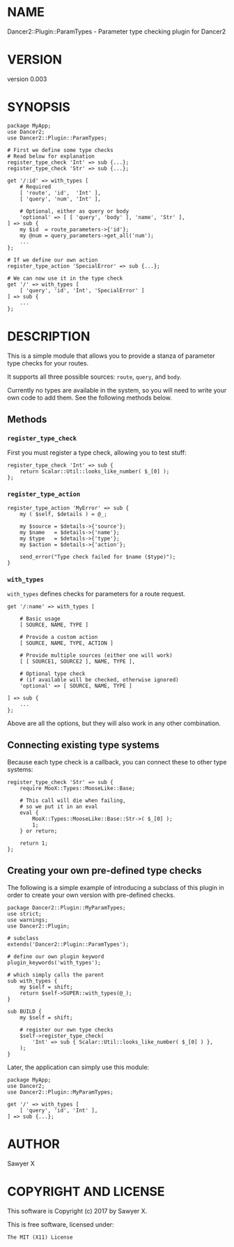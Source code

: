 # NAME

Dancer2::Plugin::ParamTypes - Parameter type checking plugin for Dancer2

# VERSION

version 0.003

# SYNOPSIS

    package MyApp;
    use Dancer2;
    use Dancer2::Plugin::ParamTypes;

    # First we define some type checks
    # Read below for explanation
    register_type_check 'Int' => sub {...};
    register_type_check 'Str' => sub {...};

    get '/:id' => with_types [
        # Required
        [ 'route', 'id',  'Int' ],
        [ 'query', 'num', 'Int' ],

        # Optional, either as query or body
        'optional' => [ [ 'query', 'body' ], 'name', 'Str' ],
    ] => sub {
        my $id  = route_parameters->{'id'};
        my @num = query_parameters->get_all('num');
        ...
    };

    # If we define our own action
    register_type_action 'SpecialError' => sub {...};

    # We can now use it in the type check
    get '/' => with_types [
        [ 'query', 'id', 'Int', 'SpecialError' ]
    ] => sub {
        ...
    };

# DESCRIPTION

This is a simple module that allows you to provide a stanza of parameter
type checks for your routes.

It supports all three possible sources: `route`, `query`, and
`body`.

Currently no types are available in the system, so you will need to
write your own code to add them. See the following methods below.

## Methods

### `register_type_check`

First you must register a type check, allowing you to test stuff:

    register_type_check 'Int' => sub {
        return Scalar::Util::looks_like_number( $_[0] );
    };

### `register_type_action`

    register_type_action 'MyError' => sub {
        my ( $self, $details ) = @_;

        my $source = $details->{'source'};
        my $name   = $details->{'name'};
        my $type   = $details->{'type'};
        my $action = $details->{'action'};

        send_error("Type check failed for $name ($type)");
    }

### `with_types`

`with_types` defines checks for parameters for a route request.

    get '/:name' => with_types [

        # Basic usage
        [ SOURCE, NAME, TYPE ]

        # Provide a custom action
        [ SOURCE, NAME, TYPE, ACTION ]

        # Provide multiple sources (either one will work)
        [ [ SOURCE1, SOURCE2 ], NAME, TYPE ],

        # Optional type check
        # (if available will be checked, otherwise ignored)
        'optional' => [ SOURCE, NAME, TYPE ]

    ] => sub {
        ...
    };

Above are all the options, but they will also work in any other
combination.

## Connecting existing type systems

Because each type check is a callback, you can connect these to other
type systems:

    register_type_check 'Str' => sub {
        require MooX::Types::MooseLike::Base;

        # This call will die when failing,
        # so we put it in an eval
        eval {
            MooX::Types::MooseLike::Base::Str->( $_[0] );
            1;
        } or return;

        return 1;
    };

## Creating your own pre-defined type checks

The following is a simple example of introducing a subclass of this
plugin in order to create your own version with pre-defined checks.

    package Dancer2::Plugin::MyParamTypes;
    use strict;
    use warnings;
    use Dancer2::Plugin;

    # subclass
    extends('Dancer2::Plugin::ParamTypes');

    # define our own plugin keyword
    plugin_keywords('with_types');

    # which simply calls the parent
    sub with_types {
        my $self = shift;
        return $self->SUPER::with_types(@_);
    }

    sub BUILD {
        my $self = shift;

        # register our own type checks
        $self->register_type_check(
            'Int' => sub { Scalar::Util::looks_like_number( $_[0] ) },
        );
    }

Later, the application can simply use this module:

    package MyApp;
    use Dancer2;
    use Dancer2::Plugin::MyParamTypes;

    get '/' => with_types [
        [ 'query', 'id', 'Int' ],
    ] => sub {...};

# AUTHOR

Sawyer X

# COPYRIGHT AND LICENSE

This software is Copyright (c) 2017 by Sawyer X.

This is free software, licensed under:

    The MIT (X11) License
